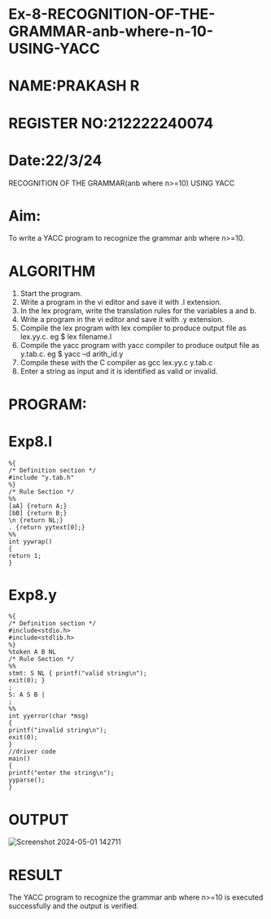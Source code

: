 # Ex-8-RECOGNITION-OF-THE-GRAMMAR-anb-where-n-10-USING-YACC
# NAME:PRAKASH R

# REGISTER NO:212222240074

# Date:22/3/24
RECOGNITION OF THE GRAMMAR(anb where n>=10) USING YACC
# Aim:
To write a YACC program to recognize the grammar anb where n>=10.
# ALGORITHM
1.	Start the program.
2.	Write a program in the vi editor and save it with .l extension.
3.	In the lex program, write the translation rules for the variables a and b.
4.	Write a program in the vi editor and save it with .y extension.
5.	Compile the lex program with lex compiler to produce output file as lex.yy.c. eg $ lex filename.l
6.	Compile the yacc program with yacc compiler to produce output file as y.tab.c. eg $ yacc –d arith_id.y
7.	Compile these with the C compiler as gcc lex.yy.c y.tab.c
8.	Enter a string as input and it is identified as valid or invalid.
# PROGRAM:
# Exp8.l
```
%{
/* Definition section */
#include "y.tab.h"
%}
/* Rule Section */
%%
[aA] {return A;}
[bB] {return B;}
\n {return NL;}
. {return yytext[0];}
%%
int yywrap()
{
return 1;
}
```
# Exp8.y
```
%{
/* Definition section */
#include<stdio.h>
#include<stdlib.h>
%}
%token A B NL
/* Rule Section */
%%
stmt: S NL { printf("valid string\n");
exit(0); }
;
S: A S B |
;
%%
int yyerror(char *msg)
{
printf("invalid string\n");
exit(0);
}
//driver code
main()
{
printf("enter the string\n");
yyparse();
}
```
# OUTPUT
![Screenshot 2024-05-01 142711](https://github.com/23014107/Ex-8-RECOGNITION-OF-THE-GRAMMAR-anb-where-n-10-USING-YACC/assets/151625620/0f13b78c-0155-4cd2-8cc9-115b44ccfff1)

# RESULT
The YACC program to recognize the grammar anb where n>=10 is executed successfully and the output is verified.
 

